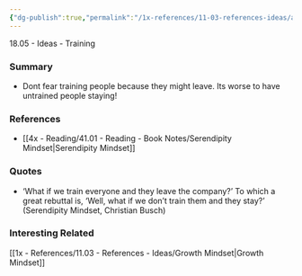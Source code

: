 ```yaml
---
{"dg-publish":true,"permalink":"/1x-references/11-03-references-ideas/always-train/","title":"Always Train"}
---
```



18.05 - Ideas - Training

### Summary
- Dont fear training people because they might leave. Its worse to have untrained people staying!

### References
- [[4x - Reading/41.01 - Reading - Book Notes/Serendipity Mindset\|Serendipity Mindset]]

### Quotes
- ‘What if we train everyone and they leave the company?’ To which a great rebuttal is, ‘Well, what if we don’t train them and they stay?’ (Serendipity Mindset, Christian Busch)

### Interesting Related
[[1x - References/11.03 - References - Ideas/Growth Mindset\|Growth Mindset]]

